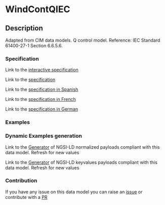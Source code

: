 # WindContQIEC

## Description 

Adapted from CIM data models. Q control model.  Reference: IEC Standard 61400-27-1 Section 6.6.5.6.
### Specification

Link to the [interactive specification](https://swagger.lab.fiware.org/?url=https://smart-data-models.github.io/dataModel.EnergyCIM/WindContQIEC/swagger.yaml)

Link to the [specification](https://smart-data-models.github.io/dataModel.EnergyCIM/WindContQIEC/doc/spec.md)

Link to the [specification in Spanish](https://smart-data-models.github.io/dataModel.EnergyCIM/WindContQIEC/doc/spec_ES.md)

Link to the [specification in French](https://smart-data-models.github.io/dataModel.EnergyCIM/WindContQIEC/doc/spec_FR.md)

Link to the [specification in German](https://smart-data-models.github.io/dataModel.EnergyCIM/WindContQIEC/doc/spec_DE.md)
### Examples
### Dynamic Examples generation

Link to the [Generator](https://smartdatamodels.org/extra/ngsi-ld_generator_v0.92.php?schemaUrl=https://raw.githubusercontent.com/smart-data-models/dataModel.EnergyCIM/master/WindContQIEC/schema.json&email=info@smartdatamodels.org) of NGSI-LD normalized payloads compliant with this data model. Refresh for new values

Link to the [Generator](https://smartdatamodels.org/extra/ngsi-ld_generator_keyvalues_v0.92.php?schemaUrl=https://raw.githubusercontent.com/smart-data-models/dataModel.EnergyCIM/master/WindContQIEC/schema.json&email=info@smartdatamodels.org) of NGSI-LD keyvalues payloads compliant with this data model. Refresh for new values
### Contribution

 If you have any issue on this data model you can raise an [issue](https://github.com/smart-data-models/dataModel.EnergyCIM/issues)  or contribute with a [PR](https://github.com/smart-data-models/dataModel.EnergyCIM/pulls)